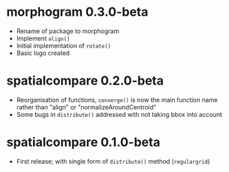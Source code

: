 # morphogram 0.3.0-beta

- Rename of package to morphogram
- Implement `align()`
- Initial implementation of `rotate()`
- Basic logo created

# spatialcompare 0.2.0-beta

- Reorganisation of functions, `converge()` is now the main function name rather than "align" or "normalizeAroundCentroid"
- Some bugs in `distribute()` addressed with not taking bbox into account

# spatialcompare 0.1.0-beta

- First release; with single form of `distribute()` method (`regulargrid`)
